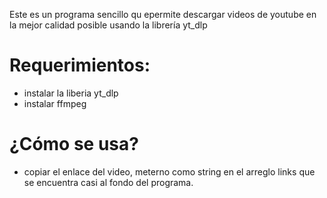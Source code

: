 Este es un programa sencillo qu epermite descargar videos de youtube en la mejor calidad posible usando la librería yt_dlp
# Requerimientos:
- instalar la liberia yt_dlp
- instalar ffmpeg

# ¿Cómo se usa?
  - copiar el enlace del video, meterno como string en el arreglo links que se encuentra casi al fondo del programa.
